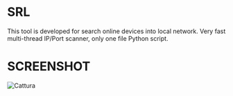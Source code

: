 # SRL
This tool is developed for search online devices into local network.
Very fast multi-thread IP/Port scanner, only one file Python script.

# SCREENSHOT
![Cattura](https://user-images.githubusercontent.com/583775/186486424-6f12fdb4-efe8-4134-a761-fe7776445c76.JPG)
